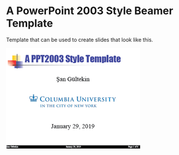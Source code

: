 A PowerPoint 2003 Style Beamer Template
=======================================

Template that can be used to create slides that look like this.

![alt text](https://github.com/sangultekin/ppt2003_beamer/blob/master/ppt2003.png)
